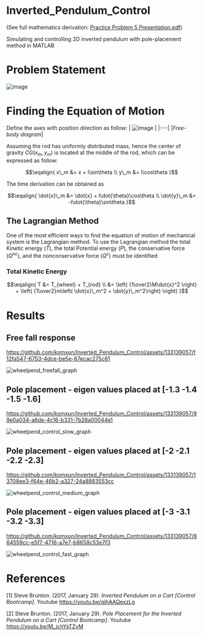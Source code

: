 # Inverted_Pendulum_Control
(See full mathematics derivation:
[Practice Problem 5 Presentation.pdf](https://github.com/komxun/Inverted_Pendulum_Control/files/11444416/Practice.Problem.5.Presentation.pdf))

Simulating and controlling 2D inverted pendulum with pole-placement method in MATLAB

# Problem Statement
![image](https://github.com/komxun/Inverted_Pendulum_Control/assets/133139057/4020e4ab-f28f-4470-846b-513eefa7e3ec)

# Finding the Equation of Motion
Define the axes with position direction as follow: 
| ![image](https://github.com/komxun/2D-Inverted-Pendulum-Control/assets/133139057/cf8c254c-4440-4a94-b4f3-11a75605912d) |
|:--:|
|*Free-body diagram*|

Assuming the rod has uniformly distributed mass, hence the center of gravity $CG(x_m, y_m)$ is located at the middle of the rod, which can be 
expressed as follow:

$$\eqalign{
x\_m &= x + l\sin\theta \\
y\_m &= l\cos\theta
}$$

The time derivation can be obtained as

$$\eqalign{
\dot{x}\_m &= \dot{x} + l\dot{\theta}\cos\theta \\
\dot{y}\_m &= -l\dot{\theta}\sin\theta
}$$

## The Lagrangian Method
One of the most efficient ways to find the equation of motion of mechanical system is the Lagrangian method.
To use the Lagrangian method the total Kinetic energy ($T$), the total Potential energy ($P$), the conservative force ($Q^{nc}$), 
and the nonconservative force ($Q^{c}$) must be identified

### Total Kinetic Energy
$$\eqalign{
T &= T_{wheel} + T_{rod} \\
  &= \left( {1\over2}M\dot{x}^2 \right) + \left( {1\over2}m\left( \dot{x}\_m^2 + \dot{y}\_m^2\right) \right)
}$$

# Results 

## Free fall response
https://github.com/komxun/Inverted_Pendulum_Control/assets/133139057/f12fa547-6753-4dce-be5e-87ecac275c61



![wheelpend_freefall_graph](https://github.com/komxun/Inverted_Pendulum_Control/assets/133139057/822be049-c959-4620-909b-fb500d5697e1)

## Pole placement - eigen values placed at [-1.3 -1.4 -1.5 -1.6]

https://github.com/komxun/Inverted_Pendulum_Control/assets/133139057/99e0a034-a6de-4c16-b331-7b28a00044e1

![wheelpend_control_slow_graph](https://github.com/komxun/Inverted_Pendulum_Control/assets/133139057/b252120b-b16f-4fc1-8068-22f26ed5c2df)

## Pole placement - eigen values placed at [-2 -2.1 -2.2 -2.3]

https://github.com/komxun/Inverted_Pendulum_Control/assets/133139057/13708ee3-f64e-46b2-a327-24a8883553cc

![wheelpend_control_medium_graph](https://github.com/komxun/Inverted_Pendulum_Control/assets/133139057/29fcf35d-ccc5-4d11-95a3-cb9219816f5d)

## Pole placement - eigen values placed at [-3 -3.1 -3.2 -3.3]

https://github.com/komxun/Inverted_Pendulum_Control/assets/133139057/864559cc-e5f7-4716-a7e7-b8658c53e7f3

![wheelpend_control_fast_graph](https://github.com/komxun/Inverted_Pendulum_Control/assets/133139057/b3d24f9b-5f7d-4033-8214-334a9f3bf520)



# References
[1] Steve Brunton. (2017, January 29). _Inverted Pendulum on a Cart [Control Bootcamp]_. Youtube https://youtu.be/qjhAAQexzLg

[2] Steve Brunton. (2017, January 29). _Pole Placement for the Inverted Pendulum on a Cart [Control Bootcamp]_. Youtube https://youtu.be/M_jchYsTZvM
